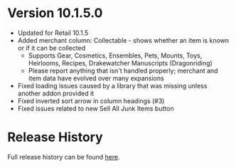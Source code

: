 # Version 10.1.5.0

* Updated for Retail 10.1.5
* Added merchant column: Collectable - shows whether an item is known or if it can be collected
  * Supports Gear, Cosmetics, Ensembles, Pets, Mounts, Toys, Heirlooms, Recipes, Drakewatcher Manuscripts (Dragonriding)
  * Please report anything that isn't handled properly; merchant and item data have evolved over many expansions
* Fixed loading issues caused by a library that was missing unless another addon provided it
* Fixed inverted sort arrow in column headings (#3)
* Fixed issues related to new Sell All Junk Items button

# Release History

Full release history can be found [here](https://github.com/kstange/MerchantPlus/wiki/Release-Notes).

